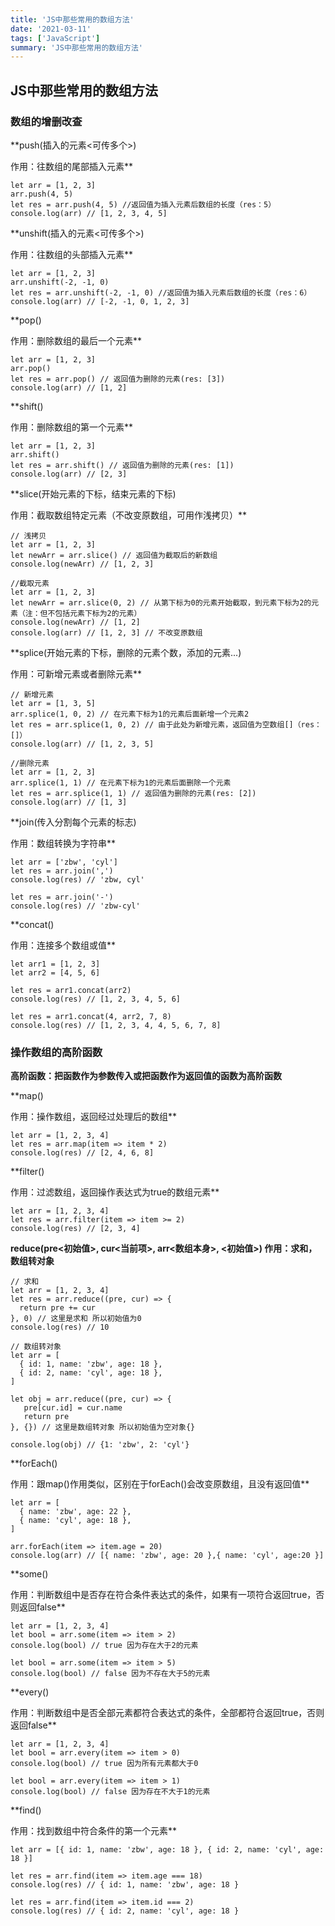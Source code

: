 ```yaml
---
title: 'JS中那些常用的数组方法'
date: '2021-03-11'
tags: ['JavaScript']
summary: 'JS中那些常用的数组方法'
---
```


## JS中那些常用的数组方法

### 数组的增删改查

**push(插入的元素<可传多个>)

作用：往数组的尾部插入元素**

```
let arr = [1, 2, 3]
arr.push(4, 5)
let res = arr.push(4, 5) //返回值为插入元素后数组的长度（res：5）
console.log(arr) // [1, 2, 3, 4, 5]
```

**unshift(插入的元素<可传多个>)

作用：往数组的头部插入元素**

```
let arr = [1, 2, 3]
arr.unshift(-2, -1, 0)
let res = arr.unshift(-2, -1, 0) //返回值为插入元素后数组的长度（res：6）
console.log(arr) // [-2, -1, 0, 1, 2, 3]
```

**pop()

作用：删除数组的最后一个元素**

```
let arr = [1, 2, 3]
arr.pop()
let res = arr.pop() // 返回值为删除的元素(res: [3])
console.log(arr) // [1, 2]
```

**shift()

作用：删除数组的第一个元素**

```
let arr = [1, 2, 3]
arr.shift()
let res = arr.shift() // 返回值为删除的元素(res: [1])
console.log(arr) // [2, 3]
```

**slice(开始元素的下标，结束元素的下标)

作用：截取数组特定元素（不改变原数组，可用作浅拷贝）**

```
// 浅拷贝
let arr = [1, 2, 3]
let newArr = arr.slice() // 返回值为截取后的新数组
console.log(newArr) // [1, 2, 3]

//截取元素
let arr = [1, 2, 3]
let newArr = arr.slice(0, 2) // 从第下标为0的元素开始截取，到元素下标为2的元素（注：但不包括元素下标为2的元素）
console.log(newArr) // [1, 2]
console.log(arr) // [1, 2, 3] // 不改变原数组
```

**splice(开始元素的下标，删除的元素个数，添加的元素...)

作用：可新增元素或者删除元素**

```
// 新增元素
let arr = [1, 3, 5]
arr.splice(1, 0, 2) // 在元素下标为1的元素后面新增一个元素2
let res = arr.splice(1, 0, 2) // 由于此处为新增元素，返回值为空数组[]（res： []）
console.log(arr) // [1, 2, 3, 5]

//删除元素
let arr = [1, 2, 3]
arr.splice(1, 1) // 在元素下标为1的元素后面删除一个元素
let res = arr.splice(1, 1) // 返回值为删除的元素(res: [2])
console.log(arr) // [1, 3]
```

**join(传入分割每个元素的标志)

作用：数组转换为字符串**

```
let arr = ['zbw', 'cyl']
let res = arr.join(',')
console.log(res) // 'zbw, cyl'

let res = arr.join('-')
console.log(res) // 'zbw-cyl'
```

**concat()

作用：连接多个数组或值**

```
let arr1 = [1, 2, 3]
let arr2 = [4, 5, 6]

let res = arr1.concat(arr2)
console.log(res) // [1, 2, 3, 4, 5, 6]

let res = arr1.concat(4, arr2, 7, 8)
console.log(res) // [1, 2, 3, 4, 4, 5, 6, 7, 8]
```

### 操作数组的高阶函数

**高阶函数：把函数作为参数传入或把函数作为返回值的函数为高阶函数**

**map()

作用：操作数组，返回经过处理后的数组**

```
let arr = [1, 2, 3, 4]
let res = arr.map(item => item * 2)
console.log(res) // [2, 4, 6, 8]
```

**filter()

作用：过滤数组，返回操作表达式为true的数组元素**

```
let arr = [1, 2, 3, 4]
let res = arr.filter(item => item >= 2)
console.log(res) // [2, 3, 4]
```

**reduce(pre<初始值>, cur<当前项>, arr<数组本身>, <初始值>)
作用：求和，数组转对象**

```
// 求和
let arr = [1, 2, 3, 4]
let res = arr.reduce((pre, cur) => {
  return pre += cur
}, 0) // 这里是求和 所以初始值为0
console.log(res) // 10

// 数组转对象
let arr = [
  { id: 1, name: 'zbw', age: 18 },
  { id: 2, name: 'cyl', age: 18 },
]

let obj = arr.reduce((pre, cur) => {
   pre[cur.id] = cur.name
   return pre
}, {}) // 这里是数组转对象 所以初始值为空对象{}

console.log(obj) // {1: 'zbw', 2: 'cyl'}
```

**forEach()

作用：跟map()作用类似，区别在于forEach()会改变原数组，且没有返回值**

```
let arr = [
  { name: 'zbw', age: 22 },
  { name: 'cyl', age: 18 },
]

arr.forEach(item => item.age = 20)
console.log(arr) // [{ name: 'zbw', age: 20 },{ name: 'cyl', age:20 }]
```

**some()

作用：判断数组中是否存在符合条件表达式的条件，如果有一项符合返回true，否则返回false**

```
let arr = [1, 2, 3, 4]
let bool = arr.some(item => item > 2)
console.log(bool) // true 因为存在大于2的元素

let bool = arr.some(item => item > 5)
console.log(bool) // false 因为不存在大于5的元素
```

**every()

作用：判断数组中是否全部元素都符合表达式的条件，全部都符合返回true，否则返回false**

```
let arr = [1, 2, 3, 4]
let bool = arr.every(item => item > 0)
console.log(bool) // true 因为所有元素都大于0

let bool = arr.every(item => item > 1)
console.log(bool) // false 因为存在不大于1的元素
```

**find()

作用：找到数组中符合条件的第一个元素**

```
let arr = [{ id: 1, name: 'zbw', age: 18 }, { id: 2, name: 'cyl', age: 18 }]

let res = arr.find(item => item.age === 18)
console.log(res) // { id: 1, name: 'zbw', age: 18 }

let res = arr.find(item => item.id === 2)
console.log(res) // { id: 2, name: 'cyl', age: 18 }
```
